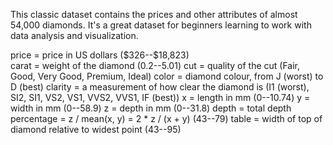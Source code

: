 This classic dataset contains the prices and other attributes of almost 54,000 diamonds. It's a great dataset for beginners learning to work with data analysis and visualization.

price = price in US dollars (\$326--\$18,823)\
carat = weight of the diamond (0.2--5.01)
cut = quality of the cut (Fair, Good, Very Good, Premium, Ideal)
color = diamond colour, from J (worst) to D (best)
clarity = a measurement of how clear the diamond is (I1 (worst), SI2, SI1, VS2, VS1, VVS2, VVS1, IF (best))
x = length in mm (0--10.74)
y = width in mm (0--58.9)
z = depth in mm (0--31.8)
depth = total depth percentage = z / mean(x, y) = 2 * z / (x + y) (43--79)
table = width of top of diamond relative to widest point (43--95)
